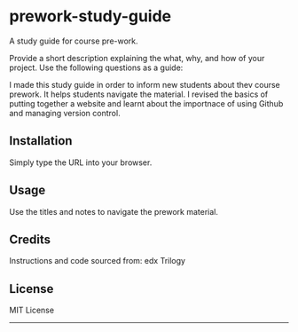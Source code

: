 # prework-study-guide
A study guide for course pre-work.

Provide a short description explaining the what, why, and how of your project. Use the following questions as a guide:

I made this study guide in order to inform new students about thev course prework.
It helps students navigate the material. I revised the basics of putting together a website and learnt about the importnace of using Github and managing version control.


## Installation

Simply type the URL into your browser.

## Usage

Use the titles and notes to navigate the prework material.

## Credits

Instructions and code sourced from: edx Trilogy

## License

MIT License

---


